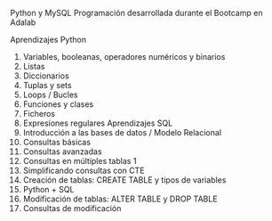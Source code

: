 Python y MySQL
Programación desarrollada durante el Bootcamp en Adalab

Aprendizajes Python
 1. Variables, booleanas, operadores numéricos y binarios
 2. Listas 
 3. Diccionarios
 4. Tuplas y sets
 5. Loops / Bucles
 6. Funciones y clases
 7. Ficheros
 8. Expresiones regulares
Aprendizajes SQL
1. Introducción a las bases de datos / Modelo Relacional
2. Consultas básicas 
3. Consultas avanzadas 
4. Consultas en múltiples tablas 1
5. Simplificando consultas con CTE
6. Creación de tablas: CREATE TABLE y tipos de variables
7. Python + SQL
8. Modificación de tablas: ALTER TABLE y DROP TABLE
9. Consultas de modificación
